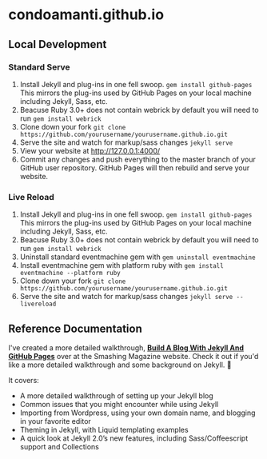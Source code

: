 # condoamanti.github.io
## Local Development
### Standard Serve
1. Install Jekyll and plug-ins in one fell swoop. `gem install github-pages` This mirrors the plug-ins used by GitHub Pages on your local machine including Jekyll, Sass, etc.
2. Beacuse Ruby 3.0+ does not contain webrick by default you will need to run `gem install webrick`
3. Clone down your fork `git clone https://github.com/yourusername/yourusername.github.io.git`
4. Serve the site and watch for markup/sass changes `jekyll serve`
5. View your website at http://127.0.0.1:4000/
6. Commit any changes and push everything to the master branch of your GitHub user repository. GitHub Pages will then rebuild and serve your website.
### Live Reload
1. Install Jekyll and plug-ins in one fell swoop. `gem install github-pages` This mirrors the plug-ins used by GitHub Pages on your local machine including Jekyll, Sass, etc.
2. Beacuse Ruby 3.0+ does not contain webrick by default you will need to run `gem install webrick`
3. Uninstall standard eventmachine gem with `gem uninstall eventmachine`
4. Install eventmachine gem with platform ruby with `gem install eventmachine --platform ruby`
5. Clone down your fork `git clone https://github.com/yourusername/yourusername.github.io.git`
6. Serve the site and watch for markup/sass changes `jekyll serve --livereload`

## Reference Documentation
I've created a more detailed walkthrough, [**Build A Blog With Jekyll And GitHub Pages**](http://www.smashingmagazine.com/2014/08/01/build-blog-jekyll-github-pages/) over at the Smashing Magazine website. Check it out if you'd like a more detailed walkthrough and some background on Jekyll. :metal:

It covers:

- A more detailed walkthrough of setting up your Jekyll blog
- Common issues that you might encounter while using Jekyll
- Importing from Wordpress, using your own domain name, and blogging in your favorite editor
- Theming in Jekyll, with Liquid templating examples
- A quick look at Jekyll 2.0’s new features, including Sass/Coffeescript support and Collections
